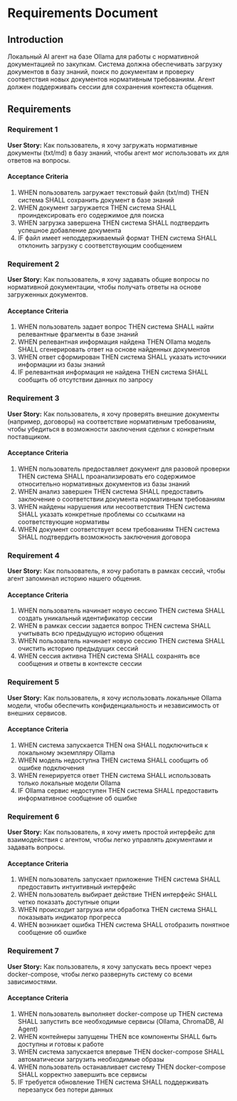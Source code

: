 # Requirements Document

## Introduction

Локальный AI агент на базе Ollama для работы с нормативной документацией по закупкам. Система должна обеспечивать загрузку документов в базу знаний, поиск по документам и проверку соответствия новых документов нормативным требованиям. Агент должен поддерживать сессии для сохранения контекста общения.

## Requirements

### Requirement 1

**User Story:** Как пользователь, я хочу загружать нормативные документы (txt/md) в базу знаний, чтобы агент мог использовать их для ответов на вопросы.

#### Acceptance Criteria

1. WHEN пользователь загружает текстовый файл (txt/md) THEN система SHALL сохранить документ в базе знаний
2. WHEN документ загружается THEN система SHALL проиндексировать его содержимое для поиска
3. WHEN загрузка завершена THEN система SHALL подтвердить успешное добавление документа
4. IF файл имеет неподдерживаемый формат THEN система SHALL отклонить загрузку с соответствующим сообщением

### Requirement 2

**User Story:** Как пользователь, я хочу задавать общие вопросы по нормативной документации, чтобы получать ответы на основе загруженных документов.

#### Acceptance Criteria

1. WHEN пользователь задает вопрос THEN система SHALL найти релевантные фрагменты в базе знаний
2. WHEN релевантная информация найдена THEN Ollama модель SHALL сгенерировать ответ на основе найденных документов
3. WHEN ответ сформирован THEN система SHALL указать источники информации из базы знаний
4. IF релевантная информация не найдена THEN система SHALL сообщить об отсутствии данных по запросу

### Requirement 3

**User Story:** Как пользователь, я хочу проверять внешние документы (например, договоры) на соответствие нормативным требованиям, чтобы убедиться в возможности заключения сделки с конкретным поставщиком.

#### Acceptance Criteria

1. WHEN пользователь предоставляет документ для разовой проверки THEN система SHALL проанализировать его содержимое относительно нормативных документов из базы знаний
2. WHEN анализ завершен THEN система SHALL предоставить заключение о соответствии документа нормативным требованиям
3. WHEN найдены нарушения или несоответствия THEN система SHALL указать конкретные проблемы со ссылками на соответствующие нормативы
4. WHEN документ соответствует всем требованиям THEN система SHALL подтвердить возможность заключения договора

### Requirement 4

**User Story:** Как пользователь, я хочу работать в рамках сессий, чтобы агент запоминал историю нашего общения.

#### Acceptance Criteria

1. WHEN пользователь начинает новую сессию THEN система SHALL создать уникальный идентификатор сессии
2. WHEN в рамках сессии задается вопрос THEN система SHALL учитывать всю предыдущую историю общения
3. WHEN пользователь начинает новую сессию THEN система SHALL очистить историю предыдущих сессий
4. WHEN сессия активна THEN система SHALL сохранять все сообщения и ответы в контексте сессии

### Requirement 5

**User Story:** Как пользователь, я хочу использовать локальные Ollama модели, чтобы обеспечить конфиденциальность и независимость от внешних сервисов.

#### Acceptance Criteria

1. WHEN система запускается THEN она SHALL подключиться к локальному экземпляру Ollama
2. WHEN модель недоступна THEN система SHALL сообщить об ошибке подключения
3. WHEN генерируется ответ THEN система SHALL использовать только локальные модели Ollama
4. IF Ollama сервис недоступен THEN система SHALL предоставить информативное сообщение об ошибке

### Requirement 6

**User Story:** Как пользователь, я хочу иметь простой интерфейс для взаимодействия с агентом, чтобы легко управлять документами и задавать вопросы.

#### Acceptance Criteria

1. WHEN пользователь запускает приложение THEN система SHALL предоставить интуитивный интерфейс
2. WHEN пользователь выбирает действие THEN интерфейс SHALL четко показать доступные опции
3. WHEN происходит загрузка или обработка THEN система SHALL показывать индикатор прогресса
4. WHEN возникает ошибка THEN система SHALL отобразить понятное сообщение об ошибке

### Requirement 7

**User Story:** Как пользователь, я хочу запускать весь проект через docker-compose, чтобы легко развернуть систему со всеми зависимостями.

#### Acceptance Criteria

1. WHEN пользователь выполняет docker-compose up THEN система SHALL запустить все необходимые сервисы (Ollama, ChromaDB, AI Agent)
2. WHEN контейнеры запущены THEN все компоненты SHALL быть доступны и готовы к работе
3. WHEN система запускается впервые THEN docker-compose SHALL автоматически загрузить необходимые образы
4. WHEN пользователь останавливает систему THEN docker-compose SHALL корректно завершить все сервисы
5. IF требуется обновление THEN система SHALL поддерживать перезапуск без потери данных
